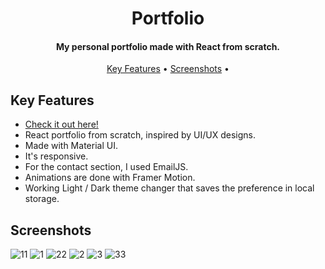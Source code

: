 <h1 align="center">
  Portfolio
  <br>
</h1>

<h4 align="center">My personal portfolio made with React from scratch.</h4>

<p align="center">
  <a href="#key-features">Key Features</a> •
  <a href="#screenshots">Screenshots</a> •
</p>

## Key Features

* <a href="https://portfoliovadean.netlify.app" target="_blank">Check it out here!</a>
* React portfolio from scratch, inspired by UI/UX designs.
* Made with Material UI.
* It's responsive.
* For the contact section, I used EmailJS.
* Animations are done with Framer Motion.
* Working Light / Dark theme changer that saves the preference in local storage.

## Screenshots

![11](https://user-images.githubusercontent.com/103831098/209709491-6ffff625-79c3-4d94-88e0-0e91e6f2746b.png)
![1](https://user-images.githubusercontent.com/103831098/209709496-091b129b-12a1-4291-b3d7-c741267d69d9.png)
![22](https://user-images.githubusercontent.com/103831098/209709509-087e9a9d-ef5d-4696-b963-0da955d186ea.png)
![2](https://user-images.githubusercontent.com/103831098/209709502-1496b2f7-a8a4-4891-b1af-a38c6623d5ba.png)
![3](https://user-images.githubusercontent.com/103831098/209709514-ec7ff407-e5f8-4440-aaba-188d1d866939.png)
![33](https://user-images.githubusercontent.com/103831098/209709516-2c3f352c-07be-4b41-9584-6ed3a6baee62.png)
